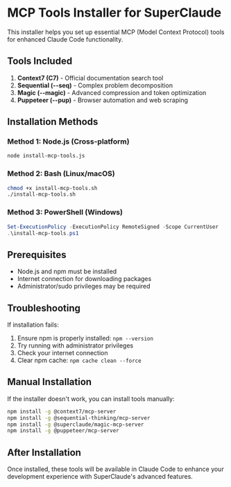 # MCP Tools Installer for SuperClaude

This installer helps you set up essential MCP (Model Context Protocol) tools for enhanced Claude Code functionality.

## Tools Included

1. **Context7 (C7)** - Official documentation search tool
2. **Sequential (--seq)** - Complex problem decomposition
3. **Magic (--magic)** - Advanced compression and token optimization
4. **Puppeteer (--pup)** - Browser automation and web scraping

## Installation Methods

### Method 1: Node.js (Cross-platform)
```bash
node install-mcp-tools.js
```

### Method 2: Bash (Linux/macOS)
```bash
chmod +x install-mcp-tools.sh
./install-mcp-tools.sh
```

### Method 3: PowerShell (Windows)
```powershell
Set-ExecutionPolicy -ExecutionPolicy RemoteSigned -Scope CurrentUser
.\install-mcp-tools.ps1
```

## Prerequisites

- Node.js and npm must be installed
- Internet connection for downloading packages
- Administrator/sudo privileges may be required

## Troubleshooting

If installation fails:
1. Ensure npm is properly installed: `npm --version`
2. Try running with administrator privileges
3. Check your internet connection
4. Clear npm cache: `npm cache clean --force`

## Manual Installation

If the installer doesn't work, you can install tools manually:

```bash
npm install -g @context7/mcp-server
npm install -g @sequential-thinking/mcp-server
npm install -g @superclaude/magic-mcp-server
npm install -g @puppeteer/mcp-server
```

## After Installation

Once installed, these tools will be available in Claude Code to enhance your development experience with SuperClaude's advanced features.
